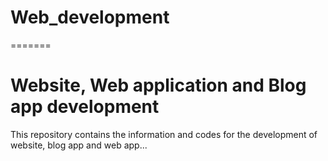 # Web_development
=======
# Website, Web application and Blog app development
This repository contains the information and codes for the development of website, blog app and web app...